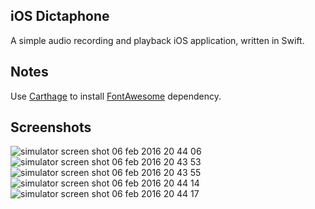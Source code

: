 ## iOS Dictaphone

A simple audio recording and playback iOS application, written in Swift.

## Notes
Use [Carthage](https://github.com/Carthage/Carthage) to install [FontAwesome](https://github.com/thii/FontAwesome.swift) dependency.

## Screenshots

![simulator screen shot 06 feb 2016 20 44 06](https://cloud.githubusercontent.com/assets/2392131/12868950/80a19446-cd12-11e5-9df7-de3b84530d5c.png) ![simulator screen shot 06 feb 2016 20 43 53](https://cloud.githubusercontent.com/assets/2392131/12868946/7af53160-cd12-11e5-93b1-d5dfc5aa217d.png) ![simulator screen shot 06 feb 2016 20 43 55](https://cloud.githubusercontent.com/assets/2392131/12868947/7cfc15d2-cd12-11e5-9de8-50b55283a83e.png) ![simulator screen shot 06 feb 2016 20 44 14](https://cloud.githubusercontent.com/assets/2392131/12868952/88836bf8-cd12-11e5-93b3-97c33342232a.png) ![simulator screen shot 06 feb 2016 20 44 17](https://cloud.githubusercontent.com/assets/2392131/12868953/8c953e56-cd12-11e5-9867-ae6e336740ff.png)

